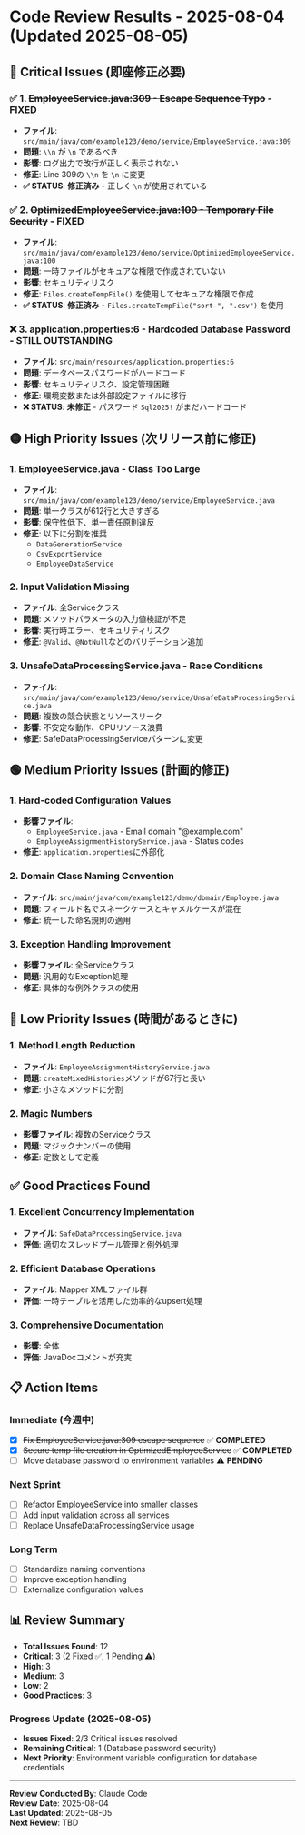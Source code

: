 # Code Review Results - 2025-08-04 (Updated 2025-08-05)

## 🔴 Critical Issues (即座修正必要)

### ✅ 1. ~~EmployeeService.java:309 - Escape Sequence Typo~~ - **FIXED**
- **ファイル**: `src/main/java/com/example123/demo/service/EmployeeService.java:309`
- **問題**: `\\n` が `\n` であるべき
- **影響**: ログ出力で改行が正しく表示されない
- **修正**: Line 309の `\\n` を `\n` に変更
- **✅ STATUS**: **修正済み** - 正しく `\n` が使用されている

### ✅ 2. ~~OptimizedEmployeeService.java:100 - Temporary File Security~~ - **FIXED**
- **ファイル**: `src/main/java/com/example123/demo/service/OptimizedEmployeeService.java:100`
- **問題**: 一時ファイルがセキュアな権限で作成されていない
- **影響**: セキュリティリスク
- **修正**: `Files.createTempFile()` を使用してセキュアな権限で作成
- **✅ STATUS**: **修正済み** - `Files.createTempFile("sort-", ".csv")` を使用

### ❌ 3. application.properties:6 - Hardcoded Database Password - **STILL OUTSTANDING**
- **ファイル**: `src/main/resources/application.properties:6`
- **問題**: データベースパスワードがハードコード
- **影響**: セキュリティリスク、設定管理困難
- **修正**: 環境変数または外部設定ファイルに移行
- **❌ STATUS**: **未修正** - パスワード `Sql2025!` がまだハードコード

## 🟡 High Priority Issues (次リリース前に修正)

### 1. EmployeeService.java - Class Too Large
- **ファイル**: `src/main/java/com/example123/demo/service/EmployeeService.java`
- **問題**: 単一クラスが612行と大きすぎる
- **影響**: 保守性低下、単一責任原則違反
- **修正**: 以下に分割を推奨
  - `DataGenerationService`
  - `CsvExportService` 
  - `EmployeeDataService`

### 2. Input Validation Missing
- **ファイル**: 全Serviceクラス
- **問題**: メソッドパラメータの入力値検証が不足
- **影響**: 実行時エラー、セキュリティリスク
- **修正**: `@Valid`、`@NotNull`などのバリデーション追加

### 3. UnsafeDataProcessingService.java - Race Conditions
- **ファイル**: `src/main/java/com/example123/demo/service/UnsafeDataProcessingService.java`
- **問題**: 複数の競合状態とリソースリーク
- **影響**: 不安定な動作、CPUリソース浪費
- **修正**: SafeDataProcessingServiceパターンに変更

## 🟢 Medium Priority Issues (計画的修正)

### 1. Hard-coded Configuration Values
- **影響ファイル**: 
  - `EmployeeService.java` - Email domain "@example.com"
  - `EmployeeAssignmentHistoryService.java` - Status codes
- **修正**: `application.properties`に外部化

### 2. Domain Class Naming Convention
- **ファイル**: `src/main/java/com/example123/demo/domain/Employee.java`
- **問題**: フィールド名でスネークケースとキャメルケースが混在
- **修正**: 統一した命名規則の適用

### 3. Exception Handling Improvement
- **影響ファイル**: 全Serviceクラス
- **問題**: 汎用的なException処理
- **修正**: 具体的な例外クラスの使用

## 🔵 Low Priority Issues (時間があるときに)

### 1. Method Length Reduction
- **ファイル**: `EmployeeAssignmentHistoryService.java`
- **問題**: `createMixedHistories`メソッドが67行と長い
- **修正**: 小さなメソッドに分割

### 2. Magic Numbers
- **影響ファイル**: 複数のServiceクラス
- **問題**: マジックナンバーの使用
- **修正**: 定数として定義

## ✅ Good Practices Found

### 1. Excellent Concurrency Implementation
- **ファイル**: `SafeDataProcessingService.java`
- **評価**: 適切なスレッドプール管理と例外処理

### 2. Efficient Database Operations
- **ファイル**: Mapper XMLファイル群
- **評価**: 一時テーブルを活用した効率的なupsert処理

### 3. Comprehensive Documentation
- **影響**: 全体
- **評価**: JavaDocコメントが充実

## 📋 Action Items

### Immediate (今週中)
- [x] ~~Fix EmployeeService.java:309 escape sequence~~ ✅ **COMPLETED**
- [x] ~~Secure temp file creation in OptimizedEmployeeService~~ ✅ **COMPLETED**
- [ ] Move database password to environment variables ⚠️ **PENDING**

### Next Sprint
- [ ] Refactor EmployeeService into smaller classes
- [ ] Add input validation across all services
- [ ] Replace UnsafeDataProcessingService usage

### Long Term
- [ ] Standardize naming conventions
- [ ] Improve exception handling
- [ ] Externalize configuration values

## 📊 Review Summary

- **Total Issues Found**: 12
- **Critical**: 3 (2 Fixed ✅, 1 Pending ⚠️)
- **High**: 3  
- **Medium**: 3
- **Low**: 2
- **Good Practices**: 3

### Progress Update (2025-08-05)
- **Issues Fixed**: 2/3 Critical issues resolved
- **Remaining Critical**: 1 (Database password security)
- **Next Priority**: Environment variable configuration for database credentials

---

**Review Conducted By**: Claude Code  
**Review Date**: 2025-08-04  
**Last Updated**: 2025-08-05  
**Next Review**: TBD